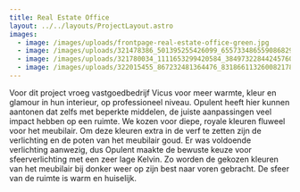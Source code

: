 ```yaml
---
title: Real Estate Office
layout: ../../layouts/ProjectLayout.astro
images:
  - image: /images/uploads/frontpage-real-estate-office-green.jpg
  - image: /images/uploads/321478386_501395255426099_6557334865590868296_n.jpg
  - image: /images/uploads/321780034_1111653299420584_3849732284424576022_n.jpg
  - image: /images/uploads/322015455_867232481364476_8318661132600821784_n.jpg
---
```

<!--StartFragment-->

Voor dit project vroeg vastgoedbedrijf Vicus voor meer warmte, kleur en glamour in hun interieur, op professioneel niveau. Opulent heeft hier kunnen aantonen dat zelfs met beperkte middelen, de juiste aanpassingen veel impact hebben op een ruimte. We kozen voor diepe, royale kleuren fluweel voor het meubilair. Om deze kleuren extra in de verf te zetten zijn de verlichting en de poten van het meubilair goud. Er was voldoende verlichting aanwezig, dus Opulent maakte de bewuste keuze voor sfeerverlichting met een zeer lage Kelvin. Zo worden de gekozen kleuren van het meubilair bij donker weer op zijn best naar voren gebracht. De sfeer van de ruimte is warm en huiselijk.

<!--EndFragment-->